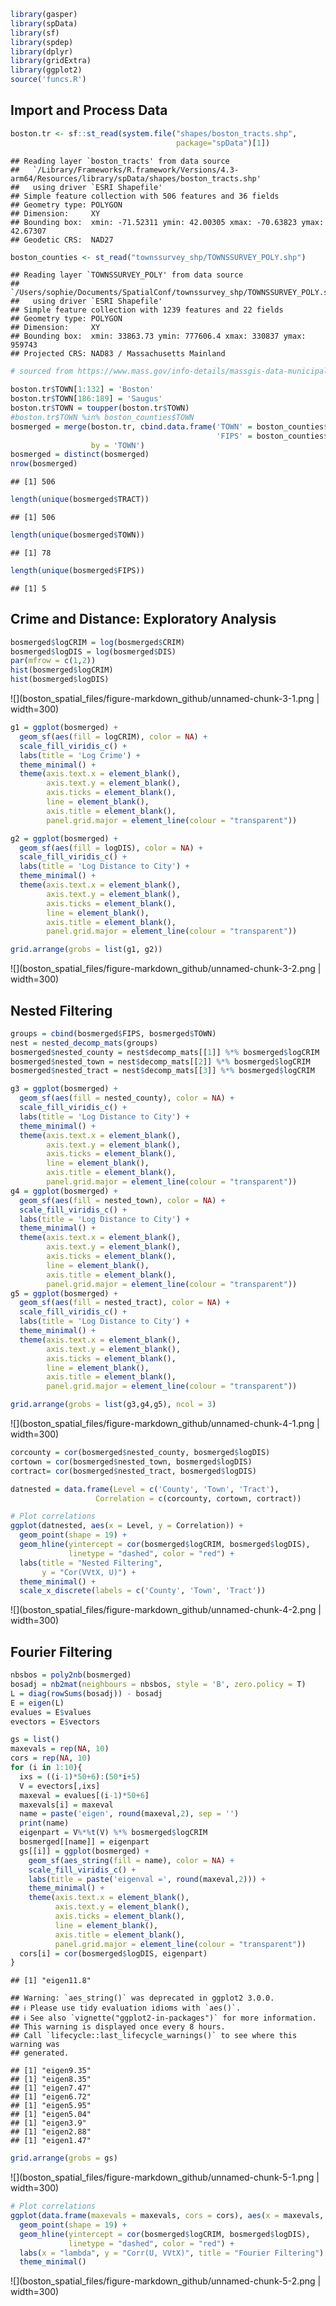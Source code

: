 ``` r
library(gasper)
library(spData)
library(sf)
library(spdep)
library(dplyr)
library(gridExtra)
library(ggplot2)
source('funcs.R')
```

## Import and Process Data

``` r
boston.tr <- sf::st_read(system.file("shapes/boston_tracts.shp",
                                     package="spData")[1])
```

    ## Reading layer `boston_tracts' from data source 
    ##   `/Library/Frameworks/R.framework/Versions/4.3-arm64/Resources/library/spData/shapes/boston_tracts.shp' 
    ##   using driver `ESRI Shapefile'
    ## Simple feature collection with 506 features and 36 fields
    ## Geometry type: POLYGON
    ## Dimension:     XY
    ## Bounding box:  xmin: -71.52311 ymin: 42.00305 xmax: -70.63823 ymax: 42.67307
    ## Geodetic CRS:  NAD27

``` r
boston_counties <- st_read("townssurvey_shp/TOWNSSURVEY_POLY.shp")
```

    ## Reading layer `TOWNSSURVEY_POLY' from data source 
    ##   `/Users/sophie/Documents/SpatialConf/townssurvey_shp/TOWNSSURVEY_POLY.shp' 
    ##   using driver `ESRI Shapefile'
    ## Simple feature collection with 1239 features and 22 fields
    ## Geometry type: POLYGON
    ## Dimension:     XY
    ## Bounding box:  xmin: 33863.73 ymin: 777606.4 xmax: 330837 ymax: 959743
    ## Projected CRS: NAD83 / Massachusetts Mainland

``` r
# sourced from https://www.mass.gov/info-details/massgis-data-municipalities#downloads-

boston.tr$TOWN[1:132] = 'Boston'
boston.tr$TOWN[186:189] = 'Saugus'
boston.tr$TOWN = toupper(boston.tr$TOWN)
#boston.tr$TOWN %in% boston_counties$TOWN 
bosmerged = merge(boston.tr, cbind.data.frame('TOWN' = boston_counties$TOWN, 
                                              'FIPS' = boston_counties$FIPS_COUNT),
                  by = 'TOWN')
bosmerged = distinct(bosmerged)
nrow(bosmerged)
```

    ## [1] 506

``` r
length(unique(bosmerged$TRACT))
```

    ## [1] 506

``` r
length(unique(bosmerged$TOWN))
```

    ## [1] 78

``` r
length(unique(bosmerged$FIPS))
```

    ## [1] 5

## Crime and Distance: Exploratory Analysis

``` r
bosmerged$logCRIM = log(bosmerged$CRIM)
bosmerged$logDIS = log(bosmerged$DIS)
par(mfrow = c(1,2))
hist(bosmerged$logCRIM)
hist(bosmerged$logDIS)
```

![](boston_spatial_files/figure-markdown_github/unnamed-chunk-3-1.png | width=300)

``` r
g1 = ggplot(bosmerged) +
  geom_sf(aes(fill = logCRIM), color = NA) +
  scale_fill_viridis_c() + 
  labs(title = 'Log Crime') + 
  theme_minimal() +
  theme(axis.text.x = element_blank(),
        axis.text.y = element_blank(),
        axis.ticks = element_blank(),
        line = element_blank(),
        axis.title = element_blank(),
        panel.grid.major = element_line(colour = "transparent"))

g2 = ggplot(bosmerged) +
  geom_sf(aes(fill = logDIS), color = NA) +
  scale_fill_viridis_c() + 
  labs(title = 'Log Distance to City') + 
  theme_minimal() +
  theme(axis.text.x = element_blank(),
        axis.text.y = element_blank(),
        axis.ticks = element_blank(),
        line = element_blank(),
        axis.title = element_blank(),
        panel.grid.major = element_line(colour = "transparent"))

grid.arrange(grobs = list(g1, g2))
```

![](boston_spatial_files/figure-markdown_github/unnamed-chunk-3-2.png | width=300)

## Nested Filtering

``` r
groups = cbind(bosmerged$FIPS, bosmerged$TOWN)
nest = nested_decomp_mats(groups)
bosmerged$nested_county = nest$decomp_mats[[1]] %*% bosmerged$logCRIM
bosmerged$nested_town = nest$decomp_mats[[2]] %*% bosmerged$logCRIM
bosmerged$nested_tract = nest$decomp_mats[[3]] %*% bosmerged$logCRIM

g3 = ggplot(bosmerged) +
  geom_sf(aes(fill = nested_county), color = NA) +
  scale_fill_viridis_c() + 
  labs(title = 'Log Distance to City') + 
  theme_minimal() +
  theme(axis.text.x = element_blank(),
        axis.text.y = element_blank(),
        axis.ticks = element_blank(),
        line = element_blank(),
        axis.title = element_blank(),
        panel.grid.major = element_line(colour = "transparent"))
g4 = ggplot(bosmerged) +
  geom_sf(aes(fill = nested_town), color = NA) +
  scale_fill_viridis_c() + 
  labs(title = 'Log Distance to City') + 
  theme_minimal() +
  theme(axis.text.x = element_blank(),
        axis.text.y = element_blank(),
        axis.ticks = element_blank(),
        line = element_blank(),
        axis.title = element_blank(),
        panel.grid.major = element_line(colour = "transparent"))
g5 = ggplot(bosmerged) +
  geom_sf(aes(fill = nested_tract), color = NA) +
  scale_fill_viridis_c() + 
  labs(title = 'Log Distance to City') + 
  theme_minimal() +
  theme(axis.text.x = element_blank(),
        axis.text.y = element_blank(),
        axis.ticks = element_blank(),
        line = element_blank(),
        axis.title = element_blank(),
        panel.grid.major = element_line(colour = "transparent"))

grid.arrange(grobs = list(g3,g4,g5), ncol = 3)
```

![](boston_spatial_files/figure-markdown_github/unnamed-chunk-4-1.png | width=300)

``` r
corcounty = cor(bosmerged$nested_county, bosmerged$logDIS)
cortown = cor(bosmerged$nested_town, bosmerged$logDIS)
cortract= cor(bosmerged$nested_tract, bosmerged$logDIS)

datnested = data.frame(Level = c('County', 'Town', 'Tract'),
                   Correlation = c(corcounty, cortown, cortract))

# Plot correlations
ggplot(datnested, aes(x = Level, y = Correlation)) +
  geom_point(shape = 19) +
  geom_hline(yintercept = cor(bosmerged$logCRIM, bosmerged$logDIS), 
             linetype = "dashed", color = "red") +
  labs(title = "Nested Filtering",
       y = "Cor(VVtX, U)") +
  theme_minimal() +
  scale_x_discrete(labels = c('County', 'Town', 'Tract'))
```

![](boston_spatial_files/figure-markdown_github/unnamed-chunk-4-2.png | width=300)

## Fourier Filtering

``` r
nbsbos = poly2nb(bosmerged) 
bosadj = nb2mat(neighbours = nbsbos, style = 'B', zero.policy = T)
L = diag(rowSums(bosadj)) - bosadj
E = eigen(L)
evalues = E$values
evectors = E$vectors

gs = list()
maxevals = rep(NA, 10)
cors = rep(NA, 10)
for (i in 1:10){
  ixs = ((i-1)*50+6):(50*i+5)
  V = evectors[,ixs]
  maxeval = evalues[(i-1)*50+6]
  maxevals[i] = maxeval
  name = paste('eigen', round(maxeval,2), sep = '')
  print(name)
  eigenpart = V%*%t(V) %*% bosmerged$logCRIM
  bosmerged[[name]] = eigenpart
  gs[[i]] = ggplot(bosmerged) +
    geom_sf(aes_string(fill = name), color = NA) +
    scale_fill_viridis_c() + 
    labs(title = paste('eigenval =', round(maxeval,2))) + 
    theme_minimal() +
    theme(axis.text.x = element_blank(),
          axis.text.y = element_blank(),
          axis.ticks = element_blank(),
          line = element_blank(),
          axis.title = element_blank(),
          panel.grid.major = element_line(colour = "transparent"))
  cors[i] = cor(bosmerged$logDIS, eigenpart)
}
```

    ## [1] "eigen11.8"

    ## Warning: `aes_string()` was deprecated in ggplot2 3.0.0.
    ## ℹ Please use tidy evaluation idioms with `aes()`.
    ## ℹ See also `vignette("ggplot2-in-packages")` for more information.
    ## This warning is displayed once every 8 hours.
    ## Call `lifecycle::last_lifecycle_warnings()` to see where this warning was
    ## generated.

    ## [1] "eigen9.35"
    ## [1] "eigen8.35"
    ## [1] "eigen7.47"
    ## [1] "eigen6.72"
    ## [1] "eigen5.95"
    ## [1] "eigen5.04"
    ## [1] "eigen3.9"
    ## [1] "eigen2.88"
    ## [1] "eigen1.47"

``` r
grid.arrange(grobs = gs)
```

![](boston_spatial_files/figure-markdown_github/unnamed-chunk-5-1.png | width=300)

``` r
# Plot correlations
ggplot(data.frame(maxevals = maxevals, cors = cors), aes(x = maxevals, y = cors)) +
  geom_point(shape = 19) +
  geom_hline(yintercept = cor(bosmerged$logCRIM, bosmerged$logDIS), 
             linetype = "dashed", color = "red") +
  labs(x = "lambda", y = "Corr(U, VVtX)", title = "Fourier Filtering") +
  theme_minimal()
```

![](boston_spatial_files/figure-markdown_github/unnamed-chunk-5-2.png | width=300)
